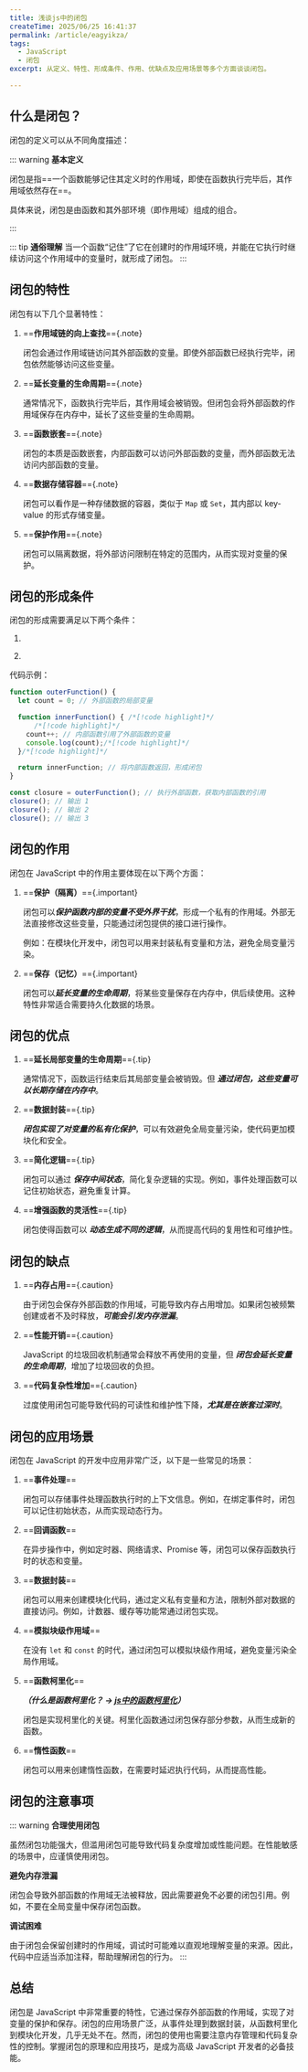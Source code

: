 ```yaml
---
title: 浅谈js中的闭包
createTime: 2025/06/25 16:41:37
permalink: /article/eagyikza/
tags:
  - JavaScript
  - 闭包
excerpt: 从定义、特性、形成条件、作用、优缺点及应用场景等多个方面谈谈闭包。

---
```

## 什么是闭包？

闭包的定义可以从不同角度描述：

::: warning **基本定义**  

闭包是指==一个函数能够记住其定义时的作用域，即使在函数执行完毕后，其作用域依然存在==。

具体来说，闭包是由函数和其外部环境（即作用域）组成的组合。

:::

::: tip **通俗理解**
   当一个函数“记住”了它在创建时的作用域环境，并能在它执行时继续访问这个作用域中的变量时，就形成了闭包。
:::

## 闭包的特性

闭包有以下几个显著特性：

1. ==**作用域链的向上查找**=={.note}  

   闭包会通过作用域链访问其外部函数的变量。即使外部函数已经执行完毕，闭包依然能够访问这些变量。

2. ==**延长变量的生命周期**=={.note}

   通常情况下，函数执行完毕后，其作用域会被销毁。但闭包会将外部函数的作用域保存在内存中，延长了这些变量的生命周期。

3. ==**函数嵌套**=={.note}  

   闭包的本质是函数嵌套，内部函数可以访问外部函数的变量，而外部函数无法访问内部函数的变量。

4. ==**数据存储容器**=={.note}

   闭包可以看作是一种存储数据的容器，类似于 `Map` 或 `Set`，其内部以 key-value 的形式存储变量。

5. ==**保护作用**=={.note}  

   闭包可以隔离数据，将外部访问限制在特定的范围内，从而实现对变量的保护。


## 闭包的形成条件

闭包的形成需要满足以下两个条件：

1. **<Badge text="函数嵌套" type="warning"/>**

2. **<Badge text="内部函数引用外部函数的变量" type="tip"/>**

代码示例：

```ts
function outerFunction() {
  let count = 0; // 外部函数的局部变量

  function innerFunction() { /*[!code highlight]*/
      /*[!code highlight]*/
    count++; // 内部函数引用了外部函数的变量
    console.log(count);/*[!code highlight]*/
  }/*[!code highlight]*/

  return innerFunction; // 将内部函数返回，形成闭包
}

const closure = outerFunction(); // 执行外部函数，获取内部函数的引用
closure(); // 输出 1
closure(); // 输出 2
closure(); // 输出 3
```

## 闭包的作用

闭包在 JavaScript 中的作用主要体现在以下两个方面：

1. ==**保护（隔离）**=={.important}

   闭包可以***保护函数内部的变量不受外界干扰***，形成一个私有的作用域。外部无法直接修改这些变量，只能通过闭包提供的接口进行操作。 

   例如：在模块化开发中，闭包可以用来封装私有变量和方法，避免全局变量污染。

2. ==**保存（记忆）**=={.important} 

   闭包可以***延长变量的生命周期***，将某些变量保存在内存中，供后续使用。这种特性非常适合需要持久化数据的场景。


## 闭包的优点

1. ==**延长局部变量的生命周期**=={.tip}

   通常情况下，函数运行结束后其局部变量会被销毁。但 **_通过闭包，这些变量可以长期存储在内存中_**。

2. ==**数据封装**=={.tip}  

   **_闭包实现了对变量的私有化保护_**，可以有效避免全局变量污染，使代码更加模块化和安全。

3. ==**简化逻辑**=={.tip}  

   闭包可以通过 **_保存中间状态_**，简化复杂逻辑的实现。例如，事件处理函数可以记住初始状态，避免重复计算。

4. ==**增强函数的灵活性**=={.tip}  

   闭包使得函数可以 **_动态生成不同的逻辑_**，从而提高代码的复用性和可维护性。

## 闭包的缺点

1. ==**内存占用**=={.caution}  

   由于闭包会保存外部函数的作用域，可能导致内存占用增加。如果闭包被频繁创建或者不及时释放，**_可能会引发内存泄漏_**。

2. ==**性能开销**=={.caution} 

   JavaScript 的垃圾回收机制通常会释放不再使用的变量，但 **_闭包会延长变量的生命周期_**，增加了垃圾回收的负担。

3. ==**代码复杂性增加**=={.caution}  

   过度使用闭包可能导致代码的可读性和维护性下降，_**尤其是在嵌套过深时**_。


## 闭包的应用场景

闭包在 JavaScript 的开发中应用非常广泛，以下是一些常见的场景：

1. ==**事件处理**==  

   闭包可以存储事件处理函数执行时的上下文信息。例如，在绑定事件时，闭包可以记住初始状态，从而实现动态行为。

2. ==**回调函数**==  

   在异步操作中，例如定时器、网络请求、Promise 等，闭包可以保存函数执行时的状态和变量。

3. ==**数据封装**== 

   闭包可以用来创建模块化代码，通过定义私有变量和方法，限制外部对数据的直接访问。例如，计数器、缓存等功能常通过闭包实现。

4. ==**模拟块级作用域**== 

   在没有 `let` 和 `const` 的时代，通过闭包可以模拟块级作用域，避免变量污染全局作用域。

5. ==**函数柯里化**==

   _**（什么是函数柯里化？ → [js中的函数柯里化](/JavaScript/js中的函数柯里化.md)）**_

   闭包是实现柯里化的关键。柯里化函数通过闭包保存部分参数，从而生成新的函数。

6. ==**惰性函数**==  

   闭包可以用来创建惰性函数，在需要时延迟执行代码，从而提高性能。

## 闭包的注意事项
::: warning
**合理使用闭包**  

   虽然闭包功能强大，但滥用闭包可能导致代码复杂度增加或性能问题。在性能敏感的场景中，应谨慎使用闭包。

**避免内存泄漏**

   闭包会导致外部函数的作用域无法被释放，因此需要避免不必要的闭包引用。例如，不要在全局变量中保存闭包函数。

**调试困难**  
 
   由于闭包会保留创建时的作用域，调试时可能难以直观地理解变量的来源。因此，代码中应适当添加注释，帮助理解闭包的行为。
:::

## 总结

闭包是 JavaScript 中非常重要的特性，它通过保存外部函数的作用域，实现了对变量的保护和保存。闭包的应用场景广泛，从事件处理到数据封装，从函数柯里化到模块化开发，几乎无处不在。然而，闭包的使用也需要注意内存管理和代码复杂性的控制。掌握闭包的原理和应用技巧，是成为高级 JavaScript 开发者的必备技能。